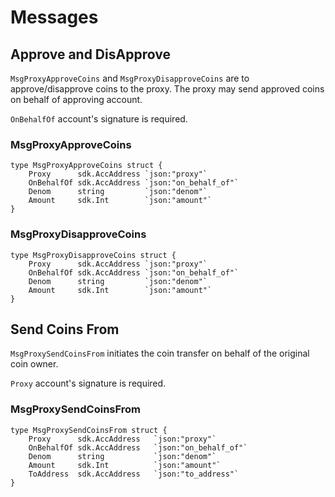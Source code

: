 # Messages

## Approve and DisApprove

`MsgProxyApproveCoins` and `MsgProxyDisapproveCoins` are to approve/disapprove coins 
to the proxy. The proxy may send approved coins on behalf of approving account.

`OnBehalfOf` account's signature is required.   

### MsgProxyApproveCoins
```golang
type MsgProxyApproveCoins struct {
    Proxy      sdk.AccAddress `json:"proxy"`
    OnBehalfOf sdk.AccAddress `json:"on_behalf_of"`
    Denom      string         `json:"denom"`
    Amount     sdk.Int        `json:"amount"`
}
```

### MsgProxyDisapproveCoins
```golang
type MsgProxyDisapproveCoins struct {
    Proxy      sdk.AccAddress `json:"proxy"`
    OnBehalfOf sdk.AccAddress `json:"on_behalf_of"`
    Denom      string         `json:"denom"`
    Amount     sdk.Int        `json:"amount"`
}
```

## Send Coins From

`MsgProxySendCoinsFrom` initiates the coin transfer on behalf of the original coin owner.

`Proxy` account's signature is required.  

### MsgProxySendCoinsFrom
```golang
type MsgProxySendCoinsFrom struct {
    Proxy      sdk.AccAddress   `json:"proxy"`
    OnBehalfOf sdk.AccAddress   `json:"on_behalf_of"`
    Denom      string           `json:"denom"`
    Amount     sdk.Int          `json:"amount"`
    ToAddress  sdk.AccAddress   `json:"to_address"`
}
```